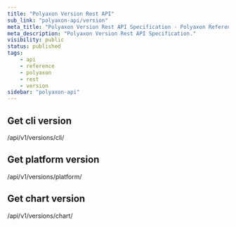 ```yaml
---
title: "Polyaxon Version Rest API"
sub_link: "polyaxon-api/version"
meta_title: "Polyaxon Version Rest API Specification - Polyaxon References"
meta_description: "Polyaxon Version Rest API Specification."
visibility: public
status: published
tags:
    - api
    - reference
    - polyaxon
    - rest
    - version
sidebar: "polyaxon-api"
---
```


## Get cli version

<span class="api api-get">
/api/v1/versions/cli/
</span>

## Get platform version


<span class="api api-get">
/api/v1/versions/platform/
</span>

## Get chart version

<span class="api api-get">
/api/v1/versions/chart/
</span>
